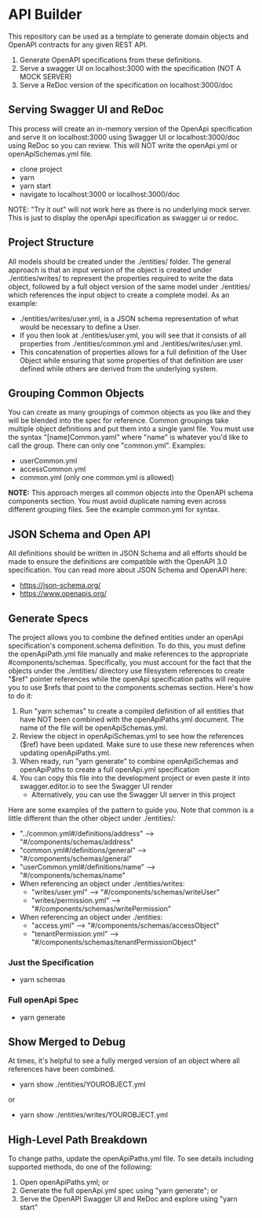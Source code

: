# API Builder
This repository can be used as a template to generate domain objects and OpenAPI contracts for any given REST API.

1. Generate OpenAPI specifications from these definitions.
2. Serve a swagger UI on localhost:3000 with the specification (NOT A MOCK SERVER)
3. Serve a ReDoc version of the specification on localhost:3000/doc

## Serving Swagger UI and ReDoc

This process will create an in-memory version of the OpenApi specification and serve it on localhost:3000 using Swagger UI or localhost:3000/doc using ReDoc so you can review. This will NOT write the openApi.yml or openApiSchemas.yml file.

* clone project
* yarn
* yarn start
* navigate to localhost:3000 or localhost:3000/doc

NOTE: "Try it out" will not work here as there is no underlying mock server. This is just to display the openApi specification as swagger ui or redoc.

## Project Structure

All models should be created under the ./entities/ folder. The general approach is that an input version of the object is created under ./entities/writes/ to represent the properties required to write the data object, followed by a full object version of the same model under ./entities/ which references the input object to create a complete model.
As an example:
* ./entities/writes/user.yml, is a JSON schema representation of what would be necessary to define a User.
* If you then look at ./entities/user.yml, you will see that it consists of all properties from ./entities/common.yml and ./entities/writes/user.yml.
* This concatenation of properties allows for a full definition of the User Object while ensuring that some properties of that definition are user defined while others are derived from the underlying system.

## Grouping Common Objects

You can create as many groupings of common objects as you like and they will be blended into the spec for reference. Common groupings take multiple object definitions and put them into a single yaml file. You must use the syntax "[name]Common.yaml" where "name" is whatever you'd like to call the group. There can only one "common.yml". Examples:
* userCommon.yml
* accessCommon.yml
* common.yml (only one common.yml is allowed)

**NOTE:** This approach merges all common objects into the OpenAPI schema components section. You must avoid duplicate naming even across different grouping files.
See the example common.yml for syntax.

## JSON Schema and Open API

All definitions should be written in JSON Schema and all efforts should be made to ensure the definitions are compatible with the OpenAPI 3.0 specification. You can read more about JSON Schema and OpenAPI here:

* https://json-schema.org/
* https://www.openapis.org/

## Generate Specs

The project allows you to combine the defined entities under an openApi specification's component.schema definition. To do this, you must define the openApiPath.yml file manually and make references to the appropriate #components/schemas. Specifically, you must account for the fact that the objects under the ./entities/ directory use filesystem references to create "$ref" pointer references while the openApi specification paths will require you to use $refs that point to the components.schemas section.
Here's how to do it:

1. Run "yarn schemas" to create a compiled definition of all entities that have NOT been combined with the openApiPaths.yml document. The name of the file will be openApiSchemas.yml.
2. Review the object in openApiSchemas.yml to see how the references ($ref) have been updated. Make sure to use these new references when updating openApiPaths.yml.
3. When ready, run "yarn generate" to combine openApiSchemas and openApiPaths to create a full openApi.yml specification
4. You can copy this file into the development project or even paste it into swagger.editor.io to see the Swagger UI render
    * Alternatively, you can use the Swagger UI server in this project

Here are some examples of the pattern to guide you. Note that common is a little different than the other object under ./entities/:

* "../common.yml#/definitions/address" --> "#/components/schemas/address"
* "common.yml#/definitions/general" --> "#/components/schemas/general"
* "userCommon.yml#/definitions/name" --> "#/components/schemas/name"
* When referencing an object under ./entities/writes:
    * "writes/user.yml" --> "#/components/schemas/writeUser"
    * "writes/permission.yml" --> "#/components/schemas/writePermission"
* When referencing an object under ./entities:
    * "access.yml" --> "#/components/schemas/accessObject"
    * "tenantPermission.yml" --> "#/components/schemas/tenantPermissionObject"

### Just the Specification

* yarn schemas

### Full openApi Spec

* yarn generate

## Show Merged to Debug

At times, it's helpful to see a fully merged version of an object where all references have been combined.

* yarn show ./entities/YOUROBJECT.yml

or

* yarn show ./entities/writes/YOUROBJECT.yml

## High-Level Path Breakdown
To change paths, update the openApiPaths.yml file.
To see details including supported methods, do one of the following:

1. Open openApiPaths.yml; or
2. Generate the full openApi.yml spec using "yarn generate"; or
3. Serve the OpenAPI Swagger UI and ReDoc and explore using "yarn start"